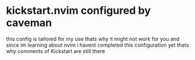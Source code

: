 # kickstart.nvim configured by caveman
this config is tailored for my use thats why it might not work for you and since im learning about nvim i havent completed this configuration yet thats why comments of Kickstart are still there
